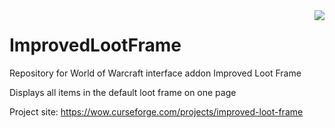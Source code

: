 
<img align="right" src="https://media.forgecdn.net/attachments/102/18/WoWScrnShot_081511_150953.jpg" >

# ImprovedLootFrame

Repository for World of Warcraft interface addon Improved Loot Frame

Displays all items in the default loot frame on one page


Project site: https://wow.curseforge.com/projects/improved-loot-frame
